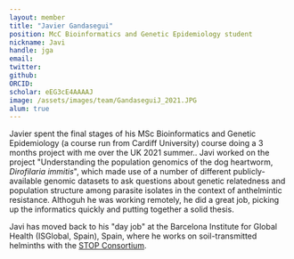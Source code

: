 ```yaml
---
layout: member
title: "Javier Gandasegui"
position: McC Bioinformatics and Genetic Epidemiology student
nickname: Javi
handle: jga
email:
twitter: 
github: 
ORCID:
scholar: eEG3cE4AAAAJ
image: /assets/images/team/GandaseguiJ_2021.JPG
alum: true
---
```


Javier spent the final stages of his MSc Bioinformatics and Genetic Epidemiology (a course run from Cardiff University) course doing a 3 months project with me over the UK 2021 summer.. 
Javi worked on the project "Understanding the population genomics of the dog heartworm, *Dirofilaria immitis*", which made use of a number of different publicly-available genomic datasets
to ask questions about genetic relatedness and population structure among parasite isolates in the context of anthelmintic resistance. Althoguh he was working remotely, he did a great job, picking
up the informatics quickly and putting together a solid thesis. 

Javi has moved back to his "day job" at the Barcelona Institute for Global Health (ISGlobal, Spain), Spain, where he works on soil-transmitted helminths with the 
[STOP Consortium].

[STOP Consortium]: https://stoptheworm.org/ 

